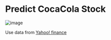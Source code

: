 # Predict CocaCola Stock

![image](https://user-images.githubusercontent.com/84081850/175771513-a0bb7da5-c190-4400-b5bb-044209bbbb35.png)

Use data from <a href="https://finance.yahoo.com/quote/KO?p=KO&.tsrc=fin-srch">Yahoo! finance</a>
